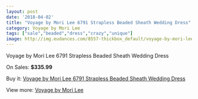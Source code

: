 ```yaml
---
layout: post
date: '2018-04-02'
title: "Voyage by Mori Lee 6791 Strapless Beaded Sheath Wedding Dress"
category: Voyage by Mori Lee
tags: ["sale","beaded","dress","crazy","unique"]
image: http://img.eudances.com/8557-thickbox_default/voyage-by-mori-lee-6791-strapless-beaded-sheath-wedding-dress.jpg
---
```

Voyage by Mori Lee 6791 Strapless Beaded Sheath Wedding Dress

On Sales: **$335.99**
<a href="https://www.eudances.com/en/voyage-by-mori-lee/2909-voyage-by-mori-lee-6791-strapless-beaded-sheath-wedding-dress.html"><amp-img layout="responsive" width="600" height="600" src="//img.eudances.com/8557-thickbox_default/voyage-by-mori-lee-6791-strapless-beaded-sheath-wedding-dress.jpg" alt="Voyage by Mori Lee 6791 Strapless Beaded Sheath Wedding Dress 0" /></a>
<a href="https://www.eudances.com/en/voyage-by-mori-lee/2909-voyage-by-mori-lee-6791-strapless-beaded-sheath-wedding-dress.html"><amp-img layout="responsive" width="600" height="600" src="//img.eudances.com/8561-thickbox_default/voyage-by-mori-lee-6791-strapless-beaded-sheath-wedding-dress.jpg" alt="Voyage by Mori Lee 6791 Strapless Beaded Sheath Wedding Dress 1" /></a>
<a href="https://www.eudances.com/en/voyage-by-mori-lee/2909-voyage-by-mori-lee-6791-strapless-beaded-sheath-wedding-dress.html"><amp-img layout="responsive" width="600" height="600" src="//img.eudances.com/8560-thickbox_default/voyage-by-mori-lee-6791-strapless-beaded-sheath-wedding-dress.jpg" alt="Voyage by Mori Lee 6791 Strapless Beaded Sheath Wedding Dress 2" /></a>
<a href="https://www.eudances.com/en/voyage-by-mori-lee/2909-voyage-by-mori-lee-6791-strapless-beaded-sheath-wedding-dress.html"><amp-img layout="responsive" width="600" height="600" src="//img.eudances.com/8559-thickbox_default/voyage-by-mori-lee-6791-strapless-beaded-sheath-wedding-dress.jpg" alt="Voyage by Mori Lee 6791 Strapless Beaded Sheath Wedding Dress 3" /></a>
<a href="https://www.eudances.com/en/voyage-by-mori-lee/2909-voyage-by-mori-lee-6791-strapless-beaded-sheath-wedding-dress.html"><amp-img layout="responsive" width="600" height="600" src="//img.eudances.com/8558-thickbox_default/voyage-by-mori-lee-6791-strapless-beaded-sheath-wedding-dress.jpg" alt="Voyage by Mori Lee 6791 Strapless Beaded Sheath Wedding Dress 4" /></a>

Buy it: [Voyage by Mori Lee 6791 Strapless Beaded Sheath Wedding Dress](https://www.eudances.com/en/voyage-by-mori-lee/2909-voyage-by-mori-lee-6791-strapless-beaded-sheath-wedding-dress.html "Voyage by Mori Lee 6791 Strapless Beaded Sheath Wedding Dress")

View more: [Voyage by Mori Lee](https://www.eudances.com/en/47-voyage-by-mori-lee "Voyage by Mori Lee")